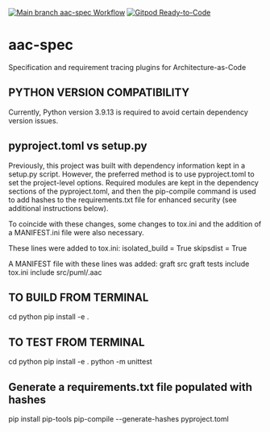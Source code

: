 [![Main branch aac-spec Workflow](https://github.com/DevOps-MBSE/aac-spec/actions/workflows/main-branch.yml/badge.svg)](https://github.com/DevOps-MBSE/aac-spec/actions/workflows/main-branch.yml)
[![Gitpod Ready-to-Code](https://img.shields.io/badge/Gitpod-Ready--to--Code-blue?logo=gitpod)](https://gitpod.io/from-referrer/)

# aac-spec

Specification and requirement tracing plugins for Architecture-as-Code

## PYTHON VERSION COMPATIBILITY

Currently, Python version 3.9.13 is required to avoid certain dependency version issues.

## pyproject.toml vs setup.py

Previously, this project was built with dependency information kept in a setup.py script.
However, the preferred method is to use pyproject.toml to set the project-level options.
Required modules are kept in the dependency sections of the pyproject.toml, and then the
pip-compile command is used to add hashes to the requirements.txt file for enhanced security
(see additional instructions below).

To coincide with these changes, some changes to tox.ini and the addition of a MANIFEST.ini file were also necessary.

These lines were added to tox.ini:
   isolated_build = True
   skipsdist = True

A MANIFEST file with these lines was added:
   graft src
   graft tests
   include tox.ini
   include src/puml/.aac

## TO BUILD FROM TERMINAL

cd python
pip install -e .

## TO TEST FROM TERMINAL

cd python
pip install -e .
python -m unittest

## Generate a requirements.txt file populated with hashes

pip install pip-tools
pip-compile --generate-hashes pyproject.toml
